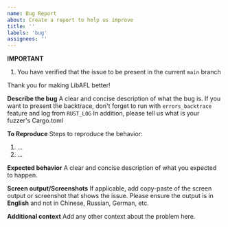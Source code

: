 ```yaml
---
name: Bug Report
about: Create a report to help us improve
title: ''
labels: 'bug'
assignees: ''
---
```


**IMPORTANT**
1. You have verified that the issue to be present in the current `main` branch

Thank you for making LibAFL better!

**Describe the bug**
A clear and concise description of what the bug is.
If you want to present the backtrace, don't forget to run with `errors_backtrace` feature and log from `RUST_LOG`
In addition, please tell us what is your fuzzer's Cargo.toml

**To Reproduce**
Steps to reproduce the behavior:
1. ...
2. ...

**Expected behavior**
A clear and concise description of what you expected to happen.

**Screen output/Screenshots**
If applicable, add copy-paste of the screen output or screenshot that shows the issue. Please ensure the output is in **English** and not in Chinese, Russian, German, etc.

**Additional context**
Add any other context about the problem here.
